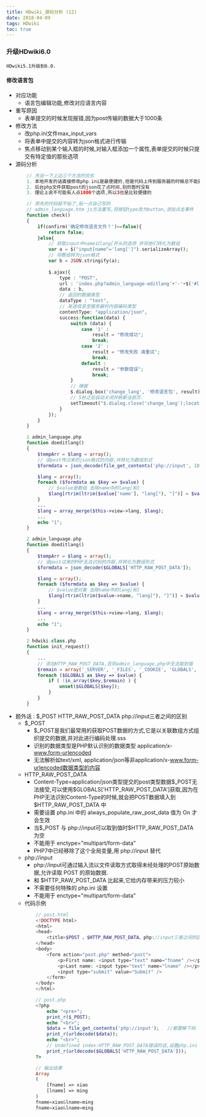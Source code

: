```yaml
---
title: HDwiki_源码分析 (12)
date: 2018-04-09
tags: HDwiki
toc: true
---
```


### 升级HDwiki6.0
    HDwiki5.1升级到6.0.

<!-- more -->

#### 修改语言包
- 对应功能
    * 语言包编辑功能,修改对应语言内容
- 重写原因
    * 表单提交的时候发现报错,因为post传输的数据大于1000条
- 修改方法
    * 改php.ini文件max_input_vars
    * 将表单中提交的内容转为json格式进行传输
    * 焦点移动到某个输入框的时候,对输入框添加一个属性,表单提交的时候只提交有特定值的那些选项
- 源码分析
    ```php
        // 先说一下上边三个方法的优劣
        1. 本地开发的话直接修改php.ini是最便捷的,但是代码上传到服务器的时候总不能要求所有的配置都符合你的要求
        2. 后台php文件获取post的json花了点时间,别的暂时没有
        3. 理论上说不可能有人点1000个选项,所以3也是比较便捷的

        // 原先的代码就不贴了,贴一点自己写的
        // admin_language.htm js方法重写,将按钮type改为button,添加点击事件
        function check() 
        {
            if(confirm('确定修改语言文件？')==false){
                return false;
            }else{
                // 获取input中name以lang[开头的选项 并将他们转化为数组
                var a = $("input[name^='lang[']").serializeArray();
                // 将数组转为json格式
                var b = JSON.stringify(a);
                
                $.ajax({  
                    type : "POST",  
                    url : 'index.php?admin_language-editlang'+'-'+$('#langtype').val()+'-'+$('#langtag').val(), 
                    data : b,  
                    // 返回的数据类型
                    dataType : "text",
                    // 发送信息至服务器时内容编码类型
                    contentType: "application/json", 
                    success:function(data) {  
                        switch (data) {
                            case '1' :
                                result = "修改成功";
                                break;
                            case '2' : 
                                result = "修改失败 请重试";
                                break;
                            default : 
                                result = "参数错误";
                                break;
                        }
                        // 弹窗
                        $.dialog.box('change_lang', '修改语言包', result);
                        // 5秒之后自动关闭并刷新当前页.
                        setTimeout("$.dialog.close('change_lang');location.reload();", 5000);
                    } 
                });  
            }
        }

        1 admin_language.php
        function doeditlang()
        {
            $tempArr = $lang = array();
            // 读post传过来的json格式的内容,并转化为数组形式
            $formdata = json_decode(file_get_contents('php://input', 1000000), true);

            $lang = array();
            foreach ($formdata as $key => $value) {
                // $value是数组 去除name中的lang[和]
                $lang[rtrim(ltrim($value['name'], "lang["), "]")] = $value['value'];
            }
            ...
            $lang = array_merge($this->view->lang, $lang);
            ...
            echo "1";
        }

        2 admin_language.php
        function doeditlang()
        {
            $tempArr = $lang = array();
            // 读post过来的PHP无法识别的内容,并转化为数组形式
            $formdata = json_decode($GLOBALS['HTTP_RAW_POST_DATA']);

            $lang = array();
            foreach ($formdata as $key => $value) {
                // $value是对象 去除name中的lang[和]
                $lang[rtrim(ltrim($value->name, "lang["), "]")] = $value->value;	
            }
            ...
            $lang = array_merge($this->view->lang, $lang);
            ...
            echo "1";
        }

        2 hdwiki.class.php
        function init_request()
        {
            ...
            // 添加HTTP_RAW_POST_DATA,否则admin_language.php中无法取到值
            $remain = array('_SERVER', '_FILES', '_COOKIE', 'GLOBALS', 'starttime', 'mquerynum', 'HTTP_RAW_POST_DATA');
            foreach ($GLOBALS as $key => $value) {
                if ( !in_array($key,$remain) ) {
                    unset($GLOBALS[$key]);
                }
            }
        }   
    ```
- 题外话 : $_POST  HTTP_RAW_POST_DATA  php://input三者之间的区别
    * $_POST
        * $_POST是我们最常用的获取POST数据的方式,它是以关联数组方式组织提交的数据,并对此进行编码处理.sss
        * 识别的数据类型是PHP默认识别的数据类型 application/x-www.form-urlencoded
        * 无法解析如text/xml, application/json等非application/x-www.form-urlencoded数据类型的内容
    * HTTP_RAW_POST_DATA
        * Content-Type=application/json类型提交的post类型数据\$_POST无法接受,可以使用\$GLOBALS['HTTP_RAW_POST_DATA']获取,因为在PHP无法识别Content-Type的时候,就会把POST数据填入到\$HTTP_RAW_POST_DATA 中
        * 需要设置 php.ini 中的 always_populate_raw_post_data 值为 On 才会生效
        * 当\$_POST 与 php://input可以取到值时$HTTP_RAW_POST_DATA 为空
        * 不能用于 enctype="multipart/form-data"
        * PHP7中已经移除了这个全局变量,用 php://input 替代
    * php://input
        * php://input可通过输入流以文件读取方式取得未经处理的POST原始数据,允许读取 POST 的原始数据.
        * 和 $HTTP_RAW_POST_DATA 比起来,它给内存带来的压力较小
        * 不需要任何特殊的 php.ini 设置
        * 不能用于 enctype="multipart/form-data"
    * 代码示例
        ```php
            // post.html
            <!DOCTYPE html>
            <html>
            <head>
                <title>$POST 、$HTTP_RAW_POST_DATA、php://input三者之间的区别</title>
            </head>
            <body>
                <form action="post.php" method="post">
                    <p>First name: <input type="text" name="fname" /></p>
                    <p>Last name: <input type="text" name="lname" /></p>
                    <input type="submit" value="Submit" />
                </form>
            </body>
            </html>

            // post.php
            <?php
                echo "<pre>";
                print_r($_POST);
                echo "<br>";
                $data = file_get_contents('php://input');   //都要解下码
                print_r(urldecode($data));
                echo "<br>";
                // Undefined index:HTTP_RAW_POST_DATA错误的话,设置php.ini always_populate_raw_post_data=on重启
                print_r(urldecode($GLOBALS['HTTP_RAW_POST_DATA']));
            ?> 

            // 输出结果
            Array
            (
                [fname] => xiao
                [lname] => ming
            )
            fname=xiao&lname=ming
            fname=xiao&lname=ming 
        ```
